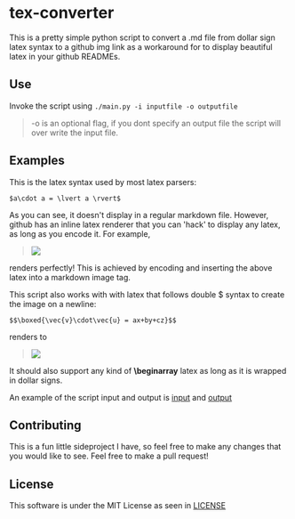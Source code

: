 # tex-converter

This is a pretty simple python script to convert a .md file from dollar sign latex syntax to a github img link as a 
workaround for to display beautiful latex in your github READMEs.

## Use

Invoke the script using `./main.py -i inputfile -o outputfile`
> -o is an optional flag, if you dont specify an output file the script will over
write the input file.

## Examples

This is the latex syntax used by most latex parsers:

`$a\cdot a = \lvert a \rvert$`

As you can see, it doesn't display in a regular markdown file. However, github has an inline latex renderer that you can
'hack' to display any latex, as long as you encode it. For example, 

><img src="https://render.githubusercontent.com/render/math?math=a%5Ccdot%20a%20%3D%20%5Clvert%20a%20%5Crvert">

renders perfectly! This is achieved by encoding and inserting the above latex into a markdown image tag.

This script also works with with latex that follows double $ syntax to create the image on a newline:

`$$\boxed{\vec{v}\cdot\vec{u} = ax+by+cz}$$`

renders to 

><img src="https://render.githubusercontent.com/render/math?math=%5Cboxed%7B%5Cvec%7Bv%7D%5Ccdot%5Cvec%7Bu%7D%20%3D%20ax%2Bby%2Bcz%7D">


It should also support any kind of **\beginarray**  latex as long as it is wrapped in dollar signs.

An example of the script input and output is [input](test.md) and [output](git.md)

## Contributing

This is a fun little sideproject I have, so feel free to make any changes that you would like to see. Feel free to make a pull
request!
## License

This software is under the MIT License as seen in [LICENSE](LICENSE.md)
